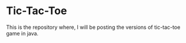 # Tic-Tac-Toe
This is the repository where, I will be posting the versions of tic-tac-toe game in java.
